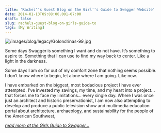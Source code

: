 ```yaml
---
title: 'Rachel''s Guest Blog on the Girl''s Guide to Swagger Website'
date: 2014-01-13T09:08:00.001-07:00
draft: false
slug: rachels-guest-blog-on-girls-guide-to
tags: [My Writing]
---
```


  

![/images/blog/legacy/Golondrinas-99.jpg](/images/blog/legacy/Golondrinas-99.jpg) 

  
Some days Swagger is something I want and do not have. It’s something to aspire to. Something that I can use to find my way back to center. Like a light in the darkness.  
  
Some days I am so far out of my comfort zone that nothing seems possible. I don’t know where to begin, let alone where I am going. Like now.  
  
I have embarked on the biggest, most bodacious project I have ever attempted. I’ve invested my savings, my time, and my heart into a project… that forces me to face my limitations… every single day. Where I was once just an architect and historic preservationist, I am now also attempting to develop and produce a public television show and multimedia education portal about architecture, archaeology, and sustainability for the people of the American Southwest,  
  

[_read more at the Girls Guide to Swagger..._](http://www.girlsguidetoswagger.com/dream-big-built-for-life/)